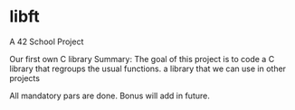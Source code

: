 # libft
A 42 School Project 

Our first own C library
Summary: The goal of this project is to code a C library that regroups the usual functions.
a library that we can use in other projects

All mandatory pars are done.
Bonus will add in future.
